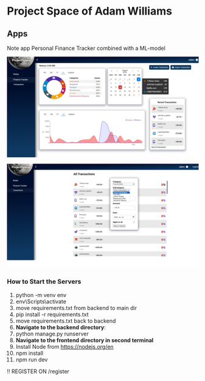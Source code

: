 # Project Space of Adam Williams

## Apps
Note app
Personal Finance Tracker combined with a ML-model

![App Screenshot](frontend/public/finance-demo.png)

![App Screenshot](frontend/public/finance-demo2.png)

### How to Start the Servers
1. python -m venv env
2. env\Scripts\activate
3. move requirements.txt from backend to main dir
4. pip install -r requirements.txt
5. move requirements.txt back to backend
6. **Navigate to the backend directory**:
7. python manage.py runserver
8. **Navigate to the frontend directory in second terminal**
9. Install Node from https://nodejs.org/en
10. npm install
11. npm run dev

!! REGISTER ON /register